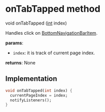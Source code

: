 


# onTabTapped method








void onTabTapped
([int](https://api.flutter.dev/flutter/dart-core/int-class.html) index)





<p>Handles click on <a href="https://api.flutter.dev/flutter/widgets/BottomNavigationBarItem-class.html">BottomNavigationBarItem</a>.</p>
<p><strong>params</strong>:</p>
<ul>
<li><code>index</code>: it is track of current page index.</li>
</ul>
<p><strong>returns</strong>:
  None</p>



## Implementation

```dart
void onTabTapped(int index) {
  currentPageIndex = index;
  notifyListeners();
}
```







